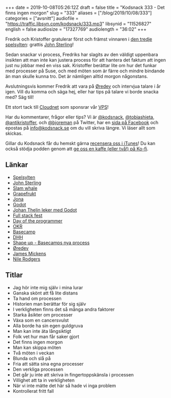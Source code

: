 +++
date = 2019-10-08T05:26:12Z
draft = false
title = "Kodsnack 333 - Det finns ingen morgon"
slug = "333"
aliases = ["/blog/2019/10/08/333"]
categories = ["avsnitt"]
audiofile = "https://traffic.libsyn.com/kodsnack/333.mp3"
libsynid = "11526827"
english = false
audiosize = "17327769"
audiolength = "36:02"
+++

Fredrik och Kristoffer gratulerar först och främst vinnaren i [den tredje spelsylten](https://itch.io/jam/spelsylt3): grattis [John Sterling](https://twitter.com/johnste_)!

Sedan snackar vi process, Fredriks har slagits av den väldigt uppenbara insikten att man inte kan justera process för att hantera det faktum att ingen just nu jobbar med en viss sak. Kristoffer berättar lite om hur det funkar med processer på Suse, och med möten som är färre och mindre bindande än man skulle kunna tro. Det är nämligen alltid morgon någonstans.

Avslutningsvis kommer Fredrik att vara på [Øredev](https://oredev.org/) och intervjua talare i år igen. Vill du komma och säga hej, eller har tips på talare vi borde snacka med? Säg till!

Ett stort tack till [Cloudnet](http://www.cloudnet.se) som sponsrar vår [VPS](http://en.wikipedia.org/wiki/Virtual_private_server)!

Har du kommentarer, frågor eller tips? Vi är [@kodsnack](https://www.twitter.com/kodsnack), [@tobiashieta](https://www.twitter.com/tobiashieta), [@antikristoffer](https://www.twitter.com/antikristoffer), och [@bjoreman](https://www.twitter.com/bjoreman) på Twitter, har en [sida på Facebook](https://www.facebook.com/kodsnack) och epostas på [info@kodsnack.se](mailto:info@kodsnack.se) om du vill skriva längre. Vi läser allt som skickas.

Gillar du Kodsnack får du hemskt gärna [recensera oss i iTunes](http://itunes.apple.com/se/podcast/kodsnack/id561631498?l=en)! Du kan också stödja podden genom att <a href="https://ko-fi.com/kodsnack" rel="payment">ge oss en kaffe (eller två!) på Ko-fi</a>.

## Länkar ##
* [Spelsylten](https://itch.io/jam/spelsylt3)
* [John Sterling](https://twitter.com/johnste_)
* [Slam whale](https://rymdpasta.itch.io/slam-whale)
* [Grapefrukt](https://twitter.com/grapefrukt)
* [Jona](https://twitter.com/saikyun)
* [Godot](https://en.wikipedia.org/wiki/Godot_%28game_engine%29)
* [Johan Thelin leker med Godot](https://twitter.com/e8johan/status/1179112589797789697?s=20)
* [Full stack fest](https://2019.fullstackfest.com/)
* [Day of the programmer](https://dayoftheprogrammer.se/)
* [OKR](https://en.wikipedia.org/wiki/OKR)
* [Basecamp](https://en.wikipedia.org/wiki/Basecamp_%28company%29)
* [DHH](https://en.wikipedia.org/wiki/David_Heinemeier_Hansson)
* [Shape up - Basecamps nya process](https://basecamp.com/shapeup)
* [Øredev](https://oredev.org/)
* [James Mickens](https://mickens.seas.harvard.edu/wisdom-james-mickens)
* [Nile Rodgers](https://en.wikipedia.org/wiki/Nile_Rodgers)

## Titlar ##
* Jag hör inte mig själv i mina lurar
* Ganska skönt att få lite distans
* Ta hand om processen
* Historien man berättar för sig själv
* I verkligheten finns det så många andra faktorer
* Starka åsikter om processer
* Växa som en cancersvulst
* Alla borde ha sin egen guldgruva
* Man kan inte äta långsiktigt
* Folk vet hur man får saker gjort
* Det finns ingen morgon
* Man kan skippa möten
* Två möten i veckan
* Blunda och slå på
* Fria att sätta sina egna processer
* Den verkliga processen
* Det går ju inte att skriva in fingertoppskänsla i processen
* Villighet att ta in verkligheten
* När vi inte mätte det här så hade vi inga problem
* Kontrollerat fritt fall